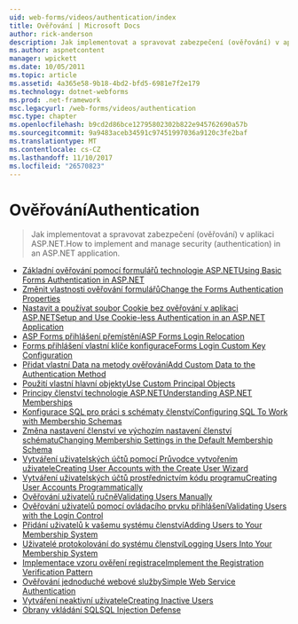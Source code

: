 ```yaml
---
uid: web-forms/videos/authentication/index
title: Ověřování | Microsoft Docs
author: rick-anderson
description: Jak implementovat a spravovat zabezpečení (ověřování) v aplikaci ASP.NET.
ms.author: aspnetcontent
manager: wpickett
ms.date: 10/05/2011
ms.topic: article
ms.assetid: 4a365e58-9b18-4bd2-bfd5-6981e7f2e179
ms.technology: dotnet-webforms
ms.prod: .net-framework
msc.legacyurl: /web-forms/videos/authentication
msc.type: chapter
ms.openlocfilehash: b9cd2d86bce12795802302b822e945762690a57b
ms.sourcegitcommit: 9a9483aceb34591c97451997036a9120c3fe2baf
ms.translationtype: MT
ms.contentlocale: cs-CZ
ms.lasthandoff: 11/10/2017
ms.locfileid: "26570823"
---
```

<a name="authentication"></a><span data-ttu-id="60c77-103">Ověřování</span><span class="sxs-lookup"><span data-stu-id="60c77-103">Authentication</span></span>
====================
> <span data-ttu-id="60c77-104">Jak implementovat a spravovat zabezpečení (ověřování) v aplikaci ASP.NET.</span><span class="sxs-lookup"><span data-stu-id="60c77-104">How to implement and manage security (authentication) in an ASP.NET application.</span></span>


- [<span data-ttu-id="60c77-105">Základní ověřování pomocí formulářů technologie ASP.NET</span><span class="sxs-lookup"><span data-stu-id="60c77-105">Using Basic Forms Authentication in ASP.NET</span></span>](using-basic-forms-authentication-in-aspnet.md)
- [<span data-ttu-id="60c77-106">Změnit vlastnosti ověřování formulářů</span><span class="sxs-lookup"><span data-stu-id="60c77-106">Change the Forms Authentication Properties</span></span>](how-to-change-the-forms-authentication-properties.md)
- [<span data-ttu-id="60c77-107">Nastavit a používat soubor Cookie bez ověřování v aplikaci ASP.NET</span><span class="sxs-lookup"><span data-stu-id="60c77-107">Setup and Use Cookie-less Authentication in an ASP.NET Application</span></span>](how-to-setup-and-use-cookie-less-authentication-in-an-aspnet-application.md)
- [<span data-ttu-id="60c77-108">ASP Forms přihlášení přemístění</span><span class="sxs-lookup"><span data-stu-id="60c77-108">ASP Forms Login Relocation</span></span>](asp-forms-login-relocation.md)
- [<span data-ttu-id="60c77-109">Forms přihlášení vlastní klíče konfigurace</span><span class="sxs-lookup"><span data-stu-id="60c77-109">Forms Login Custom Key Configuration</span></span>](forms-login-custom-key-configuration.md)
- [<span data-ttu-id="60c77-110">Přidat vlastní Data na metody ověřování</span><span class="sxs-lookup"><span data-stu-id="60c77-110">Add Custom Data to the Authentication Method</span></span>](add-custom-data-to-the-authentication-method.md)
- [<span data-ttu-id="60c77-111">Použití vlastní hlavní objekty</span><span class="sxs-lookup"><span data-stu-id="60c77-111">Use Custom Principal Objects</span></span>](use-custom-principal-objects.md)
- [<span data-ttu-id="60c77-112">Principy členství technologie ASP.NET</span><span class="sxs-lookup"><span data-stu-id="60c77-112">Understanding ASP.NET Memberships</span></span>](understanding-aspnet-memberships.md)
- [<span data-ttu-id="60c77-113">Konfigurace SQL pro práci s schématy členství</span><span class="sxs-lookup"><span data-stu-id="60c77-113">Configuring SQL To Work with Membership Schemas</span></span>](configuring-sql-to-work-with-membership-schemas.md)
- [<span data-ttu-id="60c77-114">Změna nastavení členství ve výchozím nastavení členství schématu</span><span class="sxs-lookup"><span data-stu-id="60c77-114">Changing Membership Settings in the Default Membership Schema</span></span>](changing-membership-settings-in-the-default-membership-schema.md)
- [<span data-ttu-id="60c77-115">Vytváření uživatelských účtů pomocí Průvodce vytvořením uživatele</span><span class="sxs-lookup"><span data-stu-id="60c77-115">Creating User Accounts with the Create User Wizard</span></span>](creating-user-accounts-with-the-create-user-wizard.md)
- [<span data-ttu-id="60c77-116">Vytváření uživatelských účtů prostřednictvím kódu programu</span><span class="sxs-lookup"><span data-stu-id="60c77-116">Creating User Accounts Programmatically</span></span>](creating-user-accounts-programmatically.md)
- [<span data-ttu-id="60c77-117">Ověřování uživatelů ručně</span><span class="sxs-lookup"><span data-stu-id="60c77-117">Validating Users Manually</span></span>](validating-users-manually.md)
- [<span data-ttu-id="60c77-118">Ověřování uživatelů pomocí ovládacího prvku přihlášení</span><span class="sxs-lookup"><span data-stu-id="60c77-118">Validating Users with the Login Control</span></span>](validating-users-with-the-login-control.md)
- [<span data-ttu-id="60c77-119">Přidání uživatelů k vašemu systému členství</span><span class="sxs-lookup"><span data-stu-id="60c77-119">Adding Users to Your Membership System</span></span>](adding-users-to-your-membership-system.md)
- [<span data-ttu-id="60c77-120">Uživatelé protokolování do systému členství</span><span class="sxs-lookup"><span data-stu-id="60c77-120">Logging Users Into Your Membership System</span></span>](logging-users-into-your-membership-system.md)
- [<span data-ttu-id="60c77-121">Implementace vzoru ověření registrace</span><span class="sxs-lookup"><span data-stu-id="60c77-121">Implement the Registration Verification Pattern</span></span>](implement-the-registration-verification-pattern.md)
- [<span data-ttu-id="60c77-122">Ověřování jednoduché webové služby</span><span class="sxs-lookup"><span data-stu-id="60c77-122">Simple Web Service Authentication</span></span>](simple-web-service-authentication.md)
- [<span data-ttu-id="60c77-123">Vytváření neaktivní uživatele</span><span class="sxs-lookup"><span data-stu-id="60c77-123">Creating Inactive Users</span></span>](creating-inactive-users.md)
- [<span data-ttu-id="60c77-124">Obrany vkládání SQL</span><span class="sxs-lookup"><span data-stu-id="60c77-124">SQL Injection Defense</span></span>](sql-injection-defense.md)
